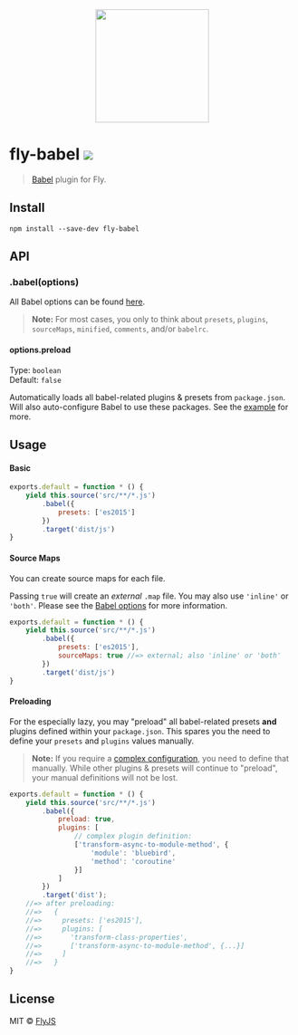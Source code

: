 <div align="center">
	<a href="http://github.com/flyjs/fly">
		<img width=200px  src="https://cloud.githubusercontent.com/assets/8317250/8733685/0be81080-2c40-11e5-98d2-c634f076ccd7.png">
	</a>
</div>

# fly-babel [![][travis-badge]][travis-link]

> [Babel](http://babeljs.io) plugin for Fly.

## Install

```
npm install --save-dev fly-babel
```

## API

### .babel(options)

All Babel options can be found [here](http://babeljs.io/docs/usage/options/). 

> **Note:** For most cases, you only to think about `presets`, `plugins`, `sourceMaps`, `minified`, `comments`, and/or `babelrc`.

#### options.preload

Type: `boolean`<br>
Default: `false`

Automatically loads all babel-related plugins & presets from `package.json`. Will also auto-configure Babel to use these packages. See the [example](#preloading) for more.

## Usage

#### Basic

```js
exports.default = function * () {
	yield this.source('src/**/*.js')
		.babel({
			presets: ['es2015']
		})
		.target('dist/js')
}
```

#### Source Maps

You can create source maps for each file. 

Passing `true` will create an _external_ `.map` file. You may also use `'inline'` or `'both'`. Please see the [Babel options](http://babeljs.io/docs/usage/options/) for more information.

```js
exports.default = function * () {
	yield this.source('src/**/*.js')
		.babel({
			presets: ['es2015'],
			sourceMaps: true //=> external; also 'inline' or 'both'
		})
		.target('dist/js')
}
```

#### Preloading

For the especially lazy, you may "preload" all babel-related presets **and** plugins defined within your `package.json`. This spares you the need to define your `presets` and `plugins` values manually.

> **Note:** If you require a [complex configuration](http://babeljs.io/docs/plugins/#pluginpresets-options), you need to define that manually. While other plugins & presets will continue to "preload", your manual definitions will not be lost.

```js
exports.default = function * () {
	yield this.source('src/**/*.js')
		.babel({
			preload: true,
			plugins: [
				// complex plugin definition:
				['transform-async-to-module-method', {
					'module': 'bluebird',
					'method': 'coroutine'
				}]
			]
		})
		.target('dist');
	//=> after preloading:
	//=>   {
	//=>     presets: ['es2015'],
	//=>     plugins: [
	//=>       'transform-class-properties',
	//=>       ['transform-async-to-module-method', {...}]
	//=>     ]
	//=>   }
}
```

## License

MIT © [FlyJS](https://www.github.com/flyjs/fly)

[travis-link]:  https://travis-ci.org/flyjs/fly-babel
[travis-badge]: http://img.shields.io/travis/flyjs/fly-babel.svg?style=flat-square
